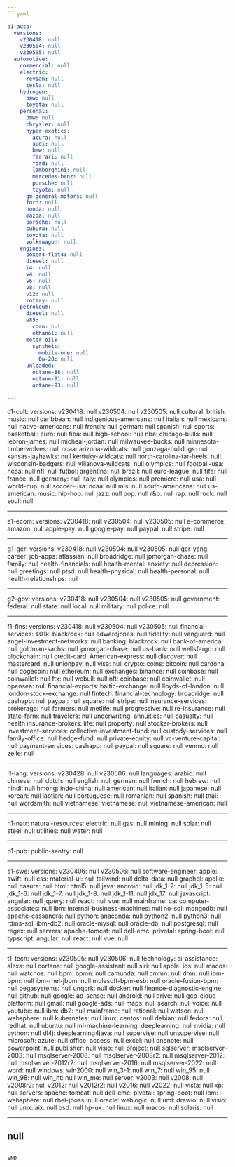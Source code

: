 ```yaml
---
```yaml

a1-auto:
  versions:
    v230418: null
    v230504: null
    v230505: null
  automotive:
    commercial: null
    electric:
      revian: null
      tesla: null
    hydrogen:
      bmw: null
      toyota: null
    personal:
      bmw: null
      chrysler: null
      hyper-exotics:
        acura: null
        audi: null
        bmw: null
        ferrari: null
        ford: null
        lamborghini: null
        mercedes-benz: null
        porsche: null
        toyota: null
      gm-general-motors: null
      ford: null
      honda: null
      mazda: null
      porsche: null
      subura: null
      toyota: null
      volkswagon: null
    engines:
      boxer4-flat4: null
      diesel: null
      i4: null
      v4: null
      v6: null
      v8: null
      v12: null
      rotary: null
    petroleum:
      diesel: null
      e85:
        corn: null
        ethanol: null
      motor-oil:
        syntheic:
          mobile-one: null
          0w-20: null
      unleaded:
        octane-88: null
        octane-91: null
        octane-93: null

---
```

c1-cult:
  versions:
    v230418: null
    v230504: null
    v230505: null
  cultural:
    british:
      music: null
    caribbean: null
    indigenious-americans: null
    italian: null
    mexicans: null
    native-americans: null
    french: null
    german: null
    spanish: null
    sports:
      basketball:
        euro: null
        fiba: null
        high-school: null
        nba:
          chicago-bulls: null
          lebron-james: null
          micheal-jordan: null
          milwaukee-bucks: null
          minnesota-timberwolves: null
        ncaa:
          arizona-wildcats: null
          gonzaga-bulldogs: null
          kansas-jayhawks: null
          kentuky-wildcats: null
          north-carolina-tar-heels: null
          wisconsin-badgers: null
          villanova-wildcats: null
        olympics: null
      football-usa:
        ncaa: null
        nfl: null
      futbol:
        argentina: null
        brazil: null
        euro-league: null
        fifa: null
        france: null
        germany: null
        italy: null
        olympics: null
        premiere: null
        usa: null
        world-cup: null
      soccer-usa:
        ncaa: null
        mls: null
    south-americans: null
    us-american:
      music:
        hip-hop: null
        jazz: null
        pop: null
        r&b: null
        rap: null
        rock: null
        soul: null

---
e1-ecom:
  versions:
    v230418: null
    v230504: null
    v230505: null
  e-commerce:
    amazon: null
    apple-pay: null
    google-pay: null
    paypal: null
    stripe: null

---
g1-ger:
  versions:
    v230418: null
    v230504: null
    v230505: null
  ger-yang:
    career:
      job-apps:
        atlassian: null
        broadridge: null
        jpmorgan-chase: null
    family: null
    health-financials: null
    health-mental:
      anxiety: null
      depression: null
      greetings: null
      ptsd: null
    health-physical: null
    health-personal: null
    health-relationships: null

---
g2-gov:
  versions:
    v230418: null
    v230504: null
    v230505: null
  government:
    federal: null
    state: null
    local: null
    military: null
    police: null

---
f1-fins:
  versions:
    v230418: null
    v230504: null
    v230505: null
  financial-services:
    401k:
      blackrock: null
      edwardjones: null
      fidelity: null
      vanguard: null
    angel-investment-networks: null
    banking:
      blackrock: null
      bank-of-america: null
      goldman-sachs: null
      jpmorgan-chase: null
      us-bank: null
      wellsfargo: null
    blockchain: null
    credit-card:
      American-express: null
      discover: null
      mastercard: null
      unionpay: null
      visa: null
    crypto:
      coins:
        bitcoin: null
        cardona: null
        dogecoin: null
        ethereum: null
      exchanges:
        binance: null
        coinbase: null
        coinwallet: null
        ftx: null
        webull: null
      nft:
        coinbase: null
        coinwallet: null
        opensea: null
    financial-exports:
      baltic-exchange: null
      lloyds-of-london: null
      london-stock-exchange: null
    fintech:
      financial-technology:
        broadridge: null
        cashapp: null
        paypal: null
        square: null
        stripe: null
    insurance-services:
      brokerage: null
      farmers: null
      metlife: null
      progressive: null
      re-insurance: null
      state-farm: null
      travelers: null
      underwriting:
        annuities: null
        casualty: null
    health insurance-brokers:
      life: null
      property: null
    stocker-brokers: null
    investment-services:
      collective-investment-fund: null
      custody-services: null
      family-office: null
      hedge-fund: null
      private-equity: null
      vc-venture-capital: null
    payment-services:
      cashapp: null
      paypal: null
      square: null
      venmo: null
      zelle: null

---
l1-lang:
  versions:
    v230428: null
    v230506: null
  languages:
    arabic: null
    chinese: null
    dutch: null
    english: null
    german: null
    french: null
    hebrew: null
    hindi: null
    hmong:
      indo-china: null
      american: null
    italian: null
    japanese: null
    korean: null
    laotian: null
    portuguese: null
    romanian: null
    spanish: null
    thai: null
    wordsmith: null
    vietnamese:
      vietnamese: null
      vietnamese-american: null

---
n1-natr:
  natural-resources:
    electric: null
    gas: null
    mining: null
    solar: null
    steel: null
    utilities: null
    water: null

---
p1-pub:
  public-sentry: null

---
s1-swe:
  versions:
    v230406: null
    v230506: null
  software-engineer:
    apple:
      swift: null
    css:
      material-ui: null
      tailwind: null
    delta-data: null
    graphql:
      apollo: null
      hasura: null
    html:
      html5: null
    java:
      android: null
      jdk_1-2: null
      jdk_1-5: null
      jdk_1-6: null
      jdk_1-7: null
      jdk_1-8: null
      jdk_1-11: null
      jdk_17: null
    javascript:
      angular: null
      jquery: null
      react: null
      vue: null
    mainframe:
      ca:
        computer-associates: null
      ibm:
        internal-business-machines: null
    no-sql:
      mongodb: null
      apache-cassandra: null
    python:
      anaconda: null
      python2: null
      python3: null
    rdms-sql:
      ibm-db2: null
      oracle-mysql: null
      oracle-db: null
      postgresql: null
    regex: null
    servers:
      apache-tomcat: null
      dell-emc:
        privotal:
          spring-boot: null
    typscript:
      angular: null
      react: null
      vue: null

---
t1-tech:
  versions:
    v230505: null
    v230506: null
  technology:
    ai-assistance:
      alexa: null
      cortana: null
      google-assistant: null
      siri: null
    apple:
      ios: null
      macos: null
      watchos: null
    bpm:
      bpmn: null
      camunda: null
      cmmn: null
      dmn: null
      ibm-bpm: null
      ibm-rhel-jbpm: null
      mulesoft-bpm-esb: null
      oracle-fusion-bpm: null
      pegasystems: null
      unqork: null
    docker: null
    finance-diagnostic-engine: null
    github: null
    google:
      ad-sense: null
      android: null
      drive: null
      gcp-cloud-platform: null
      gmail: null
      google-ads: null
      maps: null
      search: null
      voice: null
      youtube: null
    ibm:
      db2: null
      mainframe: null
      rational: null
      watson: null
      websphere: null
    kubernetes: null
    linux:
      centos: null
      debian: null
      fedora: null
      redhat: null
      ubuntu: null
    ml-machine-learning:
      deeplearning: null
      nvidia: null
      python: null
      dl4j:
        deeplearning4java: null
      supervise: null
      unsupervise: null
    microsoft:
      azure: null
      office:
        access: null
        excel: null
        onenote: null
        powerpoint: null
        publisher: null
        visio: null
      project: null
      sqlserver:
        msqlserver-2003: null
        msqlserver-2008: null
        msqlserver-2008r2: null
        msqlserver-2012: null
        msqlserver-2012r2: null
        msqlserver-2016: null
        msqlserver-2022: null
      word: null
      windows:
        win2000: null
        win_3-1: null
        win_7: null
        win_95: null
        win_98: null
        win_nt: null
        win_me: null
        server:
          v2003: null
          v2008: null
          v2008r2: null
          v2012: null
          v2012r2: null
          v2016: null
          v2022: null
        vista: null
        xp: null
    servers:
      apache:
        tomcat: null
      dell-emc:
        pivotal:
          spring-boot: null
      ibm:
        websphere: null
        rhel-jboss: null
      oracle:
        weblogic: null
    uml:
      drawio: null
      visio: null
    unix:
      aix: null
      bsd: null
      hp-ux: null
      linux: null
      macos: null
      solaris: null

---
null
---
```

END
